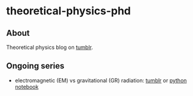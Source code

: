 # theoretical-physics-phd

## About

Theoretical physics blog on [tumblr](https://theoretical-physics-phd.tumblr.com).

## Ongoing series

- electromagnetic (EM) vs gravitational (GR) radiation: [tumblr](https://theoretical-physics-phd.tumblr.com/tagged/EMvsGR) or [python notebook](../main/EMvsGR.ipynb)
